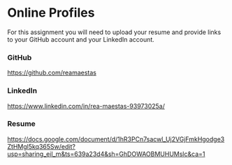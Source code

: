 # Online Profiles
For this assignment you will need to upload your resume and provide links to your GitHub account and your LinkedIn account.

 
### GitHub
https://github.com/reamaestas

### LinkedIn
https://www.linkedin.com/in/rea-maestas-93973025a/

### Resume
https://docs.google.com/document/d/1hR3PCn7sacwl_Uj2VGjFmkHgodge3ZtHMgl5kq365Sw/edit?usp=sharing_eil_m&ts=639a23d4&sh=GhDOWAOBMUHUMslc&ca=1



